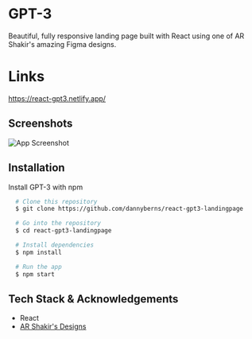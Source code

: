 # GPT-3

Beautiful, fully responsive landing page built with React using one of AR Shakir's amazing Figma designs.


# Links

https://react-gpt3.netlify.app/


## Screenshots

![App Screenshot](https://i.ibb.co/BcQLWJV/gpt3-main.png)


## Installation

Install GPT-3 with npm

```bash
  # Clone this repository
  $ git clone https://github.com/dannyberns/react-gpt3-landingpage

  # Go into the repository
  $ cd react-gpt3-landingpage

  # Install dependencies
  $ npm install

  # Run the app
  $ npm start
```
    
## Tech Stack & Acknowledgements

- React
- [AR Shakir's Designs](www.arshakir.com)



